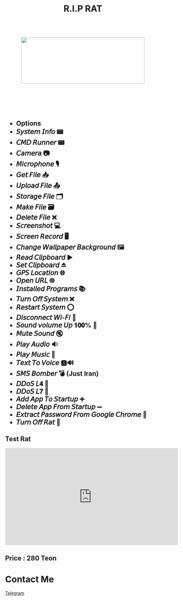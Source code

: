 <h1 align="center" font_size = "50">
 <br>
 R.I.P RAT
 <br>
</h1>
<h2 alihn="center">
 <br> 
  <p align="center"><img src="https://ripfckety.github.io/images/R.I.P.png" width="400px" height="150px" ></p><br>
 <br>
</br>

* Options
 * 𝘚𝘺𝘴𝘵𝘦𝘮 𝘐𝘯𝘧𝘰 📟
 * 𝘊𝘔𝘋 𝘙𝘶𝘯𝘯𝘦𝘳 📟
 * 𝘊𝘢𝘮𝘦𝘳𝘢 📷
 * 𝘔𝘪𝘤𝘳𝘰𝘱𝘩𝘰𝘯𝘦 🎙
 * 𝘎𝘦𝘵 𝘍𝘪𝘭𝘦 📥
 * 𝘜𝘱𝘭𝘰𝘢𝘥 𝘍𝘪𝘭𝘦 📤
 * 𝘚𝘵𝘰𝘳𝘢𝘨𝘦 𝘍𝘪𝘭𝘦 🗂
 * 𝘔𝘢𝘬𝘦 𝘍𝘪𝘭𝘦 🗃
 * 𝘋𝘦𝘭𝘦𝘵𝘦 𝘍𝘪𝘭𝘦 ❌
 * 𝘚𝘤𝘳𝘦𝘦𝘯𝘴𝘩𝘰𝘵 💻
 * 𝘚𝘤𝘳𝘦𝘦𝘯 𝘙𝘦𝘤𝘰𝘳𝘥 🖥
 * 𝘊𝘩𝘢𝘯𝘨𝘦 𝘞𝘢𝘭𝘭𝘱𝘢𝘱𝘦𝘳 𝘉𝘢𝘤𝘬𝘨𝘳𝘰𝘶𝘯𝘥 🖼
 * 𝘙𝘦𝘢𝘥 𝘊𝘭𝘪𝘱𝘣𝘰𝘢𝘳𝘥 ▶️
 * 𝘚𝘦𝘵 𝘊𝘭𝘪𝘱𝘣𝘰𝘢𝘳𝘥 ⏏️
 * 𝘎𝘗𝘚 𝘓𝘰𝘤𝘢𝘵𝘪𝘰𝘯 🌐
 * 𝘖𝘱𝘦𝘯 𝘜𝘙𝘓 🌐
 * 𝘐𝘯𝘴𝘵𝘢𝘭𝘭𝘦𝘥 𝘗𝘳𝘰𝘨𝘳𝘢𝘮𝘴 📚
 * 𝘛𝘶𝘳𝘯 𝘖𝘧𝘧 𝘚𝘺𝘴𝘵𝘦𝘮 ❌
 * 𝘙𝘦𝘴𝘵𝘢𝘳𝘵 𝘚𝘺𝘴𝘵𝘦𝘮 ⭕️
 * 𝘋𝘪𝘴𝘤𝘰𝘯𝘯𝘦𝘤𝘵 𝘞𝘪-𝘍𝘪 🚫 
 * 𝘚𝘰𝘶𝘯𝘥 𝘷𝘰𝘭𝘶𝘮𝘦 𝘜𝘱 𝟏𝟎𝟎% 💯 
 * 𝘔𝘶𝘵𝘦 𝘚𝘰𝘶𝘯𝘥 🔇
 * 𝘗𝘭𝘢𝘺 𝘈𝘶𝘥𝘪𝘰 🔉
 * 𝘗𝘭𝘢𝘺 𝘔𝘶𝘴𝘪𝘤 🎵
 * 𝘛𝘦𝘹𝘵 𝘛𝘰 𝘝𝘰𝘪𝘤𝘦 🅰️🔊
 * 𝘚𝘔𝘚 𝘉𝘰𝘮𝘣𝘦𝘳 💣 (Just Iran)
 * 𝘋𝘋𝘰𝘚 𝘓𝟒 📡
 * 𝘋𝘋𝘰𝘚 𝘓𝟕 📡
 * 𝘈𝘥𝘥 𝘈𝘱𝘱 𝘛𝘰 𝘚𝘵𝘢𝘳𝘵𝘶𝘱 ➕
 * 𝘋𝘦𝘭𝘦𝘵𝘦 𝘈𝘱𝘱 𝘍𝘳𝘰𝘮 𝘚𝘵𝘢𝘳𝘵𝘶𝘱 ➖
 * 𝘌𝘹𝘵𝘳𝘢𝘤𝘵 𝘗𝘢𝘴𝘴𝘸𝘰𝘳𝘥 𝘍𝘳𝘰𝘮 𝘎𝘰𝘰𝘨𝘭𝘦 𝘊𝘩𝘳𝘰𝘮𝘦 🔐
 * 𝘛𝘶𝘳𝘯 𝘖𝘧𝘧 𝘙𝘢𝘵 🔴

## Test Rat     
 <iframe width="560" height="315" src="https://www.youtube.com/embed/y881t8ilMyc" frameborder="0" allowfullscreen></iframe>
 </iframe>
   
## Price : 280 Teon
# Contact Me
 
 <a href="https://t.me/rip_projects">Telegram</a><br>
